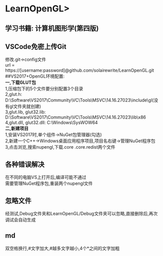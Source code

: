 # LearnOpenGL>
## 学习书籍: 计算机图形学(第四版)
## VSCode免密上传Git
修改.git->config文件  
url = https://[username:password]@github.com/solairewrite/LearnOpenGL.git  
##VS2017+OpenGL环境配置:  
**一,下载GLUT包**  
1,压缩包下的5个文件要分别配置3个目录  
2,glut.h: D:\Software\VS2017\Community\VC\Tools\MSVC\14.16.27023\include\gl(没有gl文件夹就创建)  
3,glut.lib, glut32.lib: D:\Software\VS2017\Community\VC\Tools\MSVC\14.16.27023\lib\x86  
4,glut.dll, glut32.dll: C:\Windows\SysWOW64  
**二,新建项目**  
1,安装VS2017时,单个组件->NuGet包管理器(勾选)  
2,新建一个C++->Windows桌面应用程序项目,项目名右键->管理NuGet程序包  
3,点击浏览,搜索nupengl,下载.core .core.redist两个文件  
## 各种错误解决  
在不同的电脑VS上打开后,编译可能不通过  
需要管理NuGet程序包,重装两个nupengl文件  
## 忽略文件
经测试,Debug文件夹和LearnOpenGL/Debug文件夹可以忽略,直接删除后,再次调试会自动生成  
## md
双空格换行,#文字加大,#越多文字越小,4个*之间的文字加粗  
